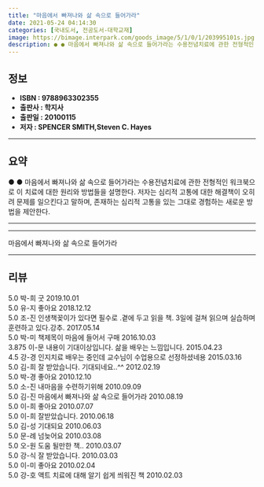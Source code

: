 ```yaml
---
title: "마음에서 빠져나와 삶 속으로 들어가라"
date: 2021-05-24 04:14:30
categories: [국내도서, 전공도서-대학교재]
image: https://bimage.interpark.com/goods_image/5/1/0/1/203995101s.jpg
description: ● ● 마음에서 빠져나와 삶 속으로 들어가라는 수용전념치료에 관한 전형적인 워크북으로 이 치료에 대한 원리와 방법들을 설명한다. 저자는 심리적 고통에 대한 해결책이 오히려 문제를 일으킨다고 말하며, 존재하는 심리적 고통을 있는 그대로 경험하는 새로운 방법을 제안한다.
---
```


## **정보**

- **ISBN : 9788963302355**
- **출판사 : 학지사**
- **출판일 : 20100115**
- **저자 : SPENCER SMITH,Steven C. Hayes**

------



## **요약**

●  ●  마음에서 빠져나와 삶 속으로 들어가라는 수용전념치료에 관한 전형적인 워크북으로 이 치료에 대한 원리와 방법들을 설명한다. 저자는 심리적 고통에 대한 해결책이 오히려 문제를 일으킨다고 말하며, 존재하는 심리적 고통을 있는 그대로 경험하는 새로운 방법을 제안한다.

------



------


마음에서 빠져나와 삶 속으로 들어가라 

------


## **리뷰** 

5.0 박-희 굿 2019.10.01 <br/>5.0 유-지 좋아요 2018.12.12 <br/>5.0 조-진 인생책꽂이가 있다면 필수로 .곁에 두고 읽을 책. 3일에 걸쳐 읽으며  실습하며 훈련하고 있다.강추. 2017.05.14 <br/>5.0 박-미 책제목이 마음에 들어서 구매 2016.10.03 <br/>3.875 이-문 내용이 기대이상입니다. 삶을 배우는 느낌입니다. 2015.04.23 <br/>4.5 강-경 인지치료 배우는 중인데 교수님이 수업용으로 선정하셨네용 2015.03.16 <br/>5.0 김-희 잘 받았습니다. 기대되네요..^^ 2012.02.19 <br/>5.0 박-경 좋아요 2010.12.10 <br/>5.0 소-진 내마음을 수련하기위해  2010.09.09 <br/>5.0 김-진 마음에서 빠져나와 삶 속으로 들어가라 2010.08.19 <br/>5.0 이-희 좋아요 2010.07.07 <br/>5.0 이-희 잘받았습니다. 2010.06.18 <br/>5.0 김-성 기대되요 2010.06.03 <br/>5.0 문-례 넘늦어요 2010.03.08 <br/>5.0 오-원 도움 될만한 책.. 2010.03.07 <br/>5.0 강-식 잘 받았습니다.  2010.03.03 <br/>5.0 이-미 좋아요 2010.02.04 <br/>5.0 강-호 액트 치료에 대해 알기 쉽게 씌워진 책 2010.02.03 <br/>